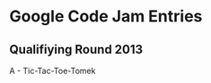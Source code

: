 Google Code Jam Entries
=======================

Qualifiying Round 2013
----------------------

A - Tic-Tac-Toe-Tomek
